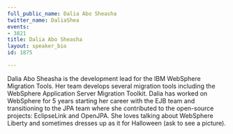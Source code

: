 ```yaml
---
full_public_name: Dalia Abo Sheasha
twitter_name: DaliaShea
events:
- 3821
title: Dalia Abo Sheasha
layout: speaker_bio
id: 1875

---
```

Dalia Abo Sheasha is the development lead for the IBM WebSphere Migration Tools. Her team develops several migration tools including the WebSphere Application Server Migration Toolkit. Dalia has worked on WebSphere for 5 years starting her career with the EJB team and transitioning to the JPA team where she contributed to the open-source projects: EclipseLink and OpenJPA. She loves talking about WebSphere Liberty and sometimes dresses up as it for Halloween (ask to see a picture).